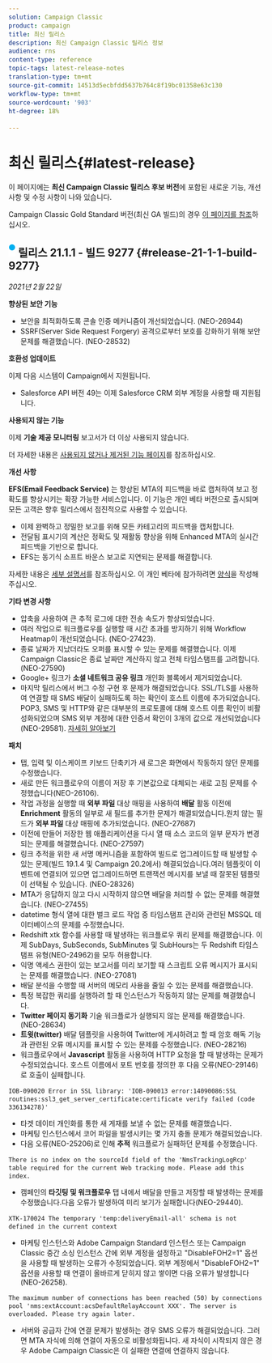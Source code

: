 ```yaml
---
solution: Campaign Classic
product: campaign
title: 최신 릴리스
description: 최신 Campaign Classic 릴리스 정보
audience: rns
content-type: reference
topic-tags: latest-release-notes
translation-type: tm+mt
source-git-commit: 14513d5ecbfdd5637b764c8f19bc01358e63c130
workflow-type: tm+mt
source-wordcount: '903'
ht-degree: 18%

---
```



# 최신 릴리스{#latest-release}

이 페이지에는 **최신 Campaign Classic 릴리스 후보 버전**&#x200B;에 포함된 새로운 기능, 개선 사항 및 수정 사항이 나와 있습니다.

Campaign Classic Gold Standard 버전(최신 GA 빌드)의 경우 [이 페이지를 참조](../../rn/using/gold-standard.md)하십시오.

## ![](assets/do-not-localize/blue_2.png) 릴리스 21.1.1 - 빌드 9277 {#release-21-1-1-build-9277}

_2021년 2월 22일_

**향상된 보안 기능**

* 보안을 최적화하도록 콘솔 인증 메커니즘이 개선되었습니다. (NEO-26944)
* SSRF(Server Side Request Forgery) 공격으로부터 보호를 강화하기 위해 보안 문제를 해결했습니다. (NEO-28532)

**호환성 업데이트**

이제 다음 시스템이 Campaign에서 지원됩니다.

* Salesforce API 버전 49는 이제 Salesforce CRM 외부 계정을 사용할 때 지원됩니다.

**사용되지 않는 기능**

이제 **기술 제공 모니터링** 보고서가 더 이상 사용되지 않습니다.

더 자세한 내용은 [사용되지 않거나 제거된 기능 페이지](../../rn/using/deprecated-features.md)를 참조하십시오.

**개선 사항**

**EFS(Email Feedback Service)** 는 향상된 MTA의 피드백을 바로 캡처하여 보고 정확도를 향상시키는 확장 가능한 서비스입니다. 이 기능은 개인 베타 버전으로 출시되며 모든 고객은 향후 릴리스에서 점진적으로 사용할 수 있습니다.

* 이제 완벽하고 정밀한 보고를 위해 모든 카테고리의 피드백을 캡처합니다.
* 전달됨 표시기의 계산은 정확도 및 재활동 향상을 위해 Enhanced MTA의 실시간 피드백을 기반으로 합니다.
* EFS는 동기식 소프트 바운스 보고로 지연되는 문제를 해결합니다.

자세한 내용은 [세부 설명서](../../delivery/using/sending-with-enhanced-mta.md#efs)를 참조하십시오.
이 개인 베타에 참가하려면 [양식](https://forms.office.com/Pages/ResponsePage.aspx?id=Wht7-jR7h0OUrtLBeN7O4Rol2vQGupxItW9_BerXV6VUQTJPN1Q5WUI4OFNTWkYzQjg3WllUSDAxWi4u)을 작성해 주십시오.

**기타 변경 사항**

* 압축을 사용하여 큰 추적 로그에 대한 전송 속도가 향상되었습니다.
* 여러 작업으로 워크플로우를 실행할 때 시간 초과를 방지하기 위해 Workflow Heatmap이 개선되었습니다. (NEO-27423).
* 종료 날짜가 지났더라도 오퍼를 표시할 수 있는 문제를 해결했습니다. 이제 Campaign Classic은 종료 날짜만 계산하지 않고 전체 타임스탬프를 고려합니다. (NEO-27590)
* Google+ 링크가 **소셜 네트워크 공유 링크** 개인화 블록에서 제거되었습니다.
* 마지막 릴리스에서 버그 수정 구현 후 문제가 해결되었습니다. SSL/TLS를 사용하여 연결할 때 SMS 배달이 실패하도록 하는 확인이 호스트 이름에 추가되었습니다. POP3, SMS 및 HTTP와 같은 대부분의 프로토콜에 대해 호스트 이름 확인이 비활성화되었으며 SMS 외부 계정에 대한 인증서 확인이 3개의 값으로 개선되었습니다(NEO-29581). [자세히 알아보기](../../delivery/using/sms-protocol.md#skip-tls)

**패치**

* 탭, 입력 및 이스케이프 키보드 단축키가 새 로그온 화면에서 작동하지 않던 문제를 수정했습니다.
* 새로 만든 워크플로우의 이름이 저장 후 기본값으로 대체되는 새로 고침 문제를 수정했습니다(NEO-26106).
* 작업 과정을 실행할 때 **외부 파일** 대상 매핑을 사용하여 **배달** 활동 이전에 **Enrichment** 활동의 일부로 새 필드를 추가한 문제가 해결되었습니다.원치 않는 필드가 **외부 파일** 대상 매핑에 추가되었습니다. (NEO-27687)
* 이전에 만들어 저장한 웹 애플리케이션을 다시 열 때 소스 코드의 일부 문자가 변경되는 문제를 해결했습니다. (NEO-27597)
* 링크 추적을 위한 새 서명 메커니즘을 포함하여 빌드로 업그레이드할 때 발생할 수 있는 문제(빌드 19.1.4 및 Campaign 20.2에서) 해결되었습니다.여러 템플릿이 이벤트에 연결되어 있으면 업그레이드하면 트랜잭션 메시지를 보낼 때 잘못된 템플릿이 선택될 수 있습니다. (NEO-28326)
* MTA가 응답하지 않고 다시 시작하지 않으면 배달을 처리할 수 없는 문제를 해결했습니다. (NEO-27455)
* datetime 형식 열에 대한 벌크 로드 작업 중 타임스탬프 관리와 관련된 MSSQL 데이터베이스의 문제를 수정했습니다.
* Redshift xtk 함수를 사용할 때 발생하는 워크플로우 쿼리 문제를 해결했습니다. 이제 SubDays, SubSeconds, SubMinutes 및 SubHours는 두 Redshift 타임스탬프 유형(NEO-24962)을 모두 허용합니다.
* 익명 액세스 권한이 있는 보고서를 미리 보기할 때 스크립트 오류 메시지가 표시되는 문제를 해결했습니다. (NEO-27081)
* 배달 분석을 수행할 때 서버의 메모리 사용을 줄일 수 있는 문제를 해결했습니다.
* 특정 복잡한 쿼리를 실행하려 할 때 인스턴스가 작동하지 않는 문제를 해결했습니다.
* **Twitter 페이지 동기화** 기술 워크플로가 실행되지 않는 문제를 해결했습니다. (NEO-28634)
* **트윗(twitter)** 배달 템플릿을 사용하여 Twitter에 게시하려고 할 때 암호 해독 기능과 관련된 오류 메시지를 표시할 수 있는 문제를 수정했습니다. (NEO-28216)
* 워크플로우에서 **Javascript** 활동을 사용하여 HTTP 요청을 할 때 발생하는 문제가 수정되었습니다. 호스트 이름에서 포트 번호를 정의한 후 다음 오류(NEO-29146)로 호출이 실패합니다.

```
IOB-090020 Error in SSL library: 'IOB-090013 error:14090086:SSL routines:ssl3_get_server_certificate:certificate verify failed (code 336134278)'
```

* 타겟 데이터 개인화를 통한 새 게재를 보낼 수 없는 문제를 해결했습니다.
* 마케팅 인스턴스에서 코어 파일을 발생시키는 몇 가지 충돌 문제가 해결되었습니다.
* 다음 오류(NEO-25206)로 인해 **추적** 워크플로가 실패하던 문제를 수정했습니다.

```
There is no index on the sourceId field of the 'NmsTrackingLogRcp' table required for the current Web tracking mode. Please add this index.
```

* 캠페인의 **타깃팅 및 워크플로우** 탭 내에서 배달을 만들고 저장할 때 발생하는 문제를 수정했습니다.다음 오류가 발생하여 미리 보기가 실패합니다(NEO-29440).

```
XTK-170024 The temporary 'temp:deliveryEmail-all' schema is not defined in the current context
```

* 마케팅 인스턴스와 Adobe Campaign Standard 인스턴스 또는 Campaign Classic 중간 소싱 인스턴스 간에 외부 계정을 설정하고 &quot;DisableFOH2=1&quot; 옵션을 사용할 때 발생하는 오류가 수정되었습니다. 외부 계정에서 &quot;DisableFOH2=1&quot; 옵션을 사용할 때 연결이 올바르게 닫히지 않고 쌓이면 다음 오류가 발생합니다(NEO-26258).

```
The maximum number of connections has been reached (50) by connections pool 'nms:extAccount:acsDefaultRelayAccount XXX'. The server is overloaded. Please try again later.
```

* 서버와 공급자 간에 연결 문제가 발생하는 경우 SMS 오류가 해결되었습니다. 그러면 MTA 자식에 의해 연결이 자동으로 비활성화됩니다. 새 자식이 시작되지 않은 경우 Adobe Campaign Classic은 이 실패한 연결에 연결하지 않습니다.
